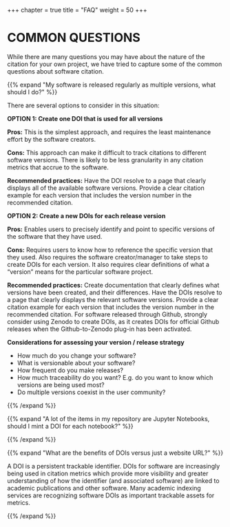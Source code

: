 +++
chapter = true
title = "FAQ"
weight = 50
+++

# COMMON QUESTIONS


While there are many questions you may have about the nature of the citation for your own project, we have tried to capture some of the common questions about software citation.


{{% expand "My software is released regularly as multiple versions, what should I do?" %}}


There are several options to consider in this situation:

**OPTION 1: Create one DOI that is used for all versions**

**Pros:** This is the simplest approach, and requires the least 
maintenance effort by the software creators.  

**Cons:** This approach can make it difficult to track citations to 
different software versions. There is likely to be less granularity in 
any citation metrics that accrue to the software. 

**Recommended practices:** Have the DOI resolve to a page that clearly displays all of 
the available software versions. Provide a clear citation example for 
each version that includes the version number in the recommended citation.

**OPTION 2: Create a new DOIs for each release version**

**Pros:** Enables users to precisely identify and point to specific versions 
of the software that they have used. 

**Cons:** Requires users to know how to 
reference the specific version that they used. Also requires the 
software creator/manager to take steps to create DOIs for each version. 
It also requires clear definitions of what a “version” means for the 
particular software project. 

**Recommended practices:** Create documentation that clearly defines 
what versions have been created, and their differences.  Have the DOIs 
resolve to a page that clearly displays the relevant software versions. 
Provide a clear citation example for each version that includes the 
version number in the recommended citation.  For software released 
through Github, strongly consider using Zenodo to create DOIs, as it 
creates DOIs for official Github releases when the Github-to-Zenodo 
plug-in has been activated.

**Considerations for assessing your version / release strategy**

* How much do you change your software?
* What is versionable about your software?
* How frequent do you make releases?
* How much traceability do you want? E.g. do you want to know which versions are being used most?
* Do multiple versions coexist in the user community?

{{% /expand %}}

{{% expand "A lot of the items in my repository are Jupyter Notebooks, should I mint a DOI for each notebook?" %}}

{{% /expand %}}


{{% expand "What are the benefits of DOIs versus just a website URL?" %}}

A DOI is a persistent trackable identifier.  DOIs for software are increasingly being used in citation metrics which provide more visibility and greater understanding of how the identifier (and associated software) are linked to academic publications and other software.  Many academic indexing services are recognizing software DOIs as important trackable assets for metrics.

{{% /expand %}}


